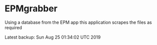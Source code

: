 # EPMgrabber
Using a database from the EPM app this application scrapes the files as required


Latest backup: Sun Aug 25 01:34:02 UTC 2019
